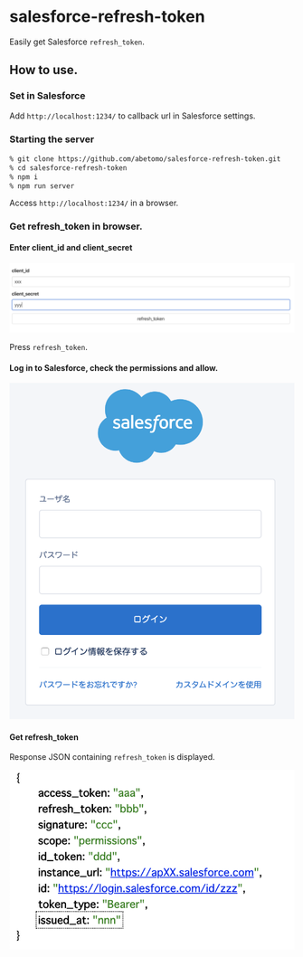 # salesforce-refresh-token

Easily get Salesforce `refresh_token`.

## How to use.

###  Set in Salesforce

Add `http://localhost:1234/` to callback url in Salesforce settings.

### Starting the server

```
% git clone https://github.com/abetomo/salesforce-refresh-token.git
% cd salesforce-refresh-token
% npm i
% npm run server
```

Access `http://localhost:1234/` in a browser.

### Get refresh_token in browser.

#### Enter client_id and client_secret

![top.png](./docs/images/top.png)

Press `refresh_token`.

#### Log in to Salesforce, check the permissions and allow.

![salesforce-login.png](./docs/images/salesforce-login.png)

#### Get refresh_token

Response JSON containing `refresh_token` is displayed.

![response.png](./docs/images/response.png)
